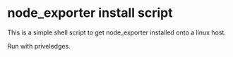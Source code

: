 # node_exporter install script

This is a simple shell script to get node_exporter installed onto a linux host.

Run with priveledges.

